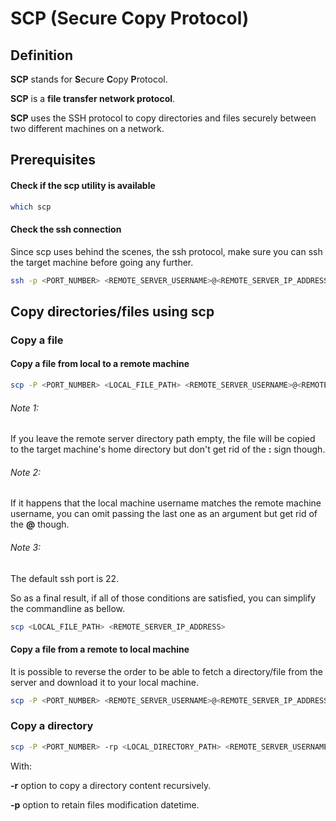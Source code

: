 # SCP (Secure Copy Protocol)

## Definition
**SCP** stands for **S**ecure **C**opy **P**rotocol.

**SCP** is a **file transfer network protocol**.

**SCP** uses the SSH protocol to copy directories and files securely between two different machines on a network.

## Prerequisites

#### Check if the scp utility is available
```bash 
which scp
```

#### Check the ssh connection
Since scp uses behind the scenes, the ssh protocol, make sure you can ssh the target machine before going any further.
```bash
ssh -p <PORT_NUMBER> <REMOTE_SERVER_USERNAME>@<REMOTE_SERVER_IP_ADDRESS>
```

## Copy directories/files using scp

### Copy a file 

#### Copy a file from local to a remote machine
```bash
scp -P <PORT_NUMBER> <LOCAL_FILE_PATH> <REMOTE_SERVER_USERNAME>@<REMOTE_SERVER_IP_ADDRESS>:<REMOTE_SERVER_DIRECTORY_PATH> 
```

###### Note 1:
If you leave the remote server directory path empty,
the file will be copied to the target machine's home directory but don't get rid of the **:** sign though.

###### Note 2:
If it happens
that the local machine username matches the remote machine username, you can omit
passing the last one as an argument
but get rid of the **@** though.


###### Note 3:
The default ssh port is 22.

So as a final result, if all of those conditions are satisfied, you can simplify the commandline as bellow.
```bash
scp <LOCAL_FILE_PATH> <REMOTE_SERVER_IP_ADDRESS>
```

#### Copy a file from a remote to local machine
It is possible to reverse the order
to be able to fetch a directory/file from the server and download it to your local machine.

```bash
scp -P <PORT_NUMBER> <REMOTE_SERVER_USERNAME>@<REMOTE_SERVER_IP_ADDRESS>:<REMOTE_SERVER_DIRECTORY_PATH> <LOCAL_FILE_PATH>
```

### Copy a directory
```bash
scp -P <PORT_NUMBER> -rp <LOCAL_DIRECTORY_PATH> <REMOTE_SERVER_USERNAME>@<REMOTE_SERVER_IP_ADDRESS>:<REMOTE_SERVER_DIRECTORY_PATH> 
```
With:

**-r** option to copy a directory content recursively.

**-p** option to retain files modification datetime.